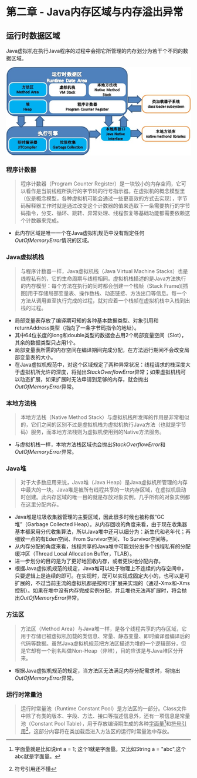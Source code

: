 # 第二章 - Java内存区域与内存溢出异常

## 运行时数据区域

Java虚拟机在执行Java程序的过程中会把它所管理的内存划分为若干个不同的数据区域。

![白色部分为线程私有，蓝色部分为线程共享](../.gitbook/assets/java_virtual_machine_runtime_data_area.jpg)

### 程序计数器

> 程序计数器（Program Counter Register）是一块较小的内存空间，它可以看作是当前线程所执行的字节码的行号指示器。在虚拟机的概念模型里（仅是概念模型，各种虚拟机可能会通过一些更高效的方式去实现），字节码解释器工作时就是通过改变这个计数器的值来选取下一条需要执行的字节码指令，分支、循环、跳转、异常处理、线程恢复等基础功能都需要依赖这个计数器来完成。

- 此内存区域是唯一一个在Java虚拟机规范中没有规定任何*OutOfMemoryError*情况的区域。

### Java虚拟机栈

> 与程序计数器一样，Java虚拟机栈（Java Virtual Machine Stacks）也是线程私有的，它的生命周期与线程相同。虚拟机栈描述的是Java方法执行的内存模型：每个方法在执行的同时都会创建一个栈帧（Stack Frame)[插图]用于存储局部变量表、操作数栈、动态链接、方法出口等信息。每一个方法从调用直至执行完成的过程，就对应着一个栈帧在虚拟机栈中入栈到出栈的过程。

- 局部变量表存放了编译期可知的各种基本数据类型、对象引用和returnAddress类型（指向了一条字节码指令的地址）。
- 其中64位长度的long和double类型的数据会占用2个局部变量空间（Slot），其余的数据类型只占用1个。
- 局部变量表所需的内存空间在编译期间完成分配，在方法运行期间不会改变局部变量表的大小。
- 在Java虚拟机规范中，对这个区域规定了两种异常状况：线程请求的栈深度大于虚拟机所允许的深度，将抛出*StackOverflowError*异常；如果虚拟机栈可以动态扩展，如果扩展时无法申请到足够的内存，就会抛出*OutOfMemoryError*异常。

### 本地方法栈

> 本地方法栈（Native Method Stack）与虚拟机栈所发挥的作用是非常相似的，它们之间的区别不过是虚拟机栈为虚拟机执行Java方法（也就是字节码）服务，而本地方法栈则为虚拟机使用到的Native方法服务。

- 与虚拟机栈一样，本地方法栈区域也会抛出*StackOverflowError*和*OutOfMemoryError*异常。

### Java堆

> 对于大多数应用来说，Java堆（Java Heap）是Java虚拟机所管理的内存中最大的一块。Java堆是被所有线程共享的一块内存区域，在虚拟机启动时创建。此内存区域的唯一目的就是存放对象实例，几乎所有的对象实例都在这里分配内存。

- Java堆是垃圾收集器管理的主要区域，因此很多时候也被称做“GC堆”（Garbage Collected Heap）。从内存回收的角度来看，由于现在收集器基本都采用分代收集算法，所以Java堆中还可以细分为：新生代和老年代；再细致一点的有Eden空间、From Survivor空间、To Survivor空间等。
- 从内存分配的角度来看，线程共享的Java堆中可能划分出多个线程私有的分配缓冲区（Thread Local Allocation Buffer，TLAB）。
- 进一步划分的目的是为了更好地回收内存，或者更快地分配内存。
- 根据Java虚拟机规范的规定，Java堆可以处于物理上不连续的内存空间中，只要逻辑上是连续的即可。在实现时，既可以实现成固定大小的，也可以是可扩展的，不过当前主流的虚拟机都是按照可扩展来实现的（通过-Xmx和-Xms控制）。如果在堆中没有内存完成实例分配，并且堆也无法再扩展时，将会抛出*OutOfMemoryError*异常。

### 方法区

> 方法区（Method Area）与Java堆一样，是各个线程共享的内存区域，它用于存储已被虚拟机加载的类信息、常量、静态变量、即时编译器编译后的代码等数据。虽然Java虚拟机规范把方法区描述为堆的一个逻辑部分，但是它却有一个别名叫做Non-Heap（非堆），目的应该是与Java堆区分开来。

- 根据Java虚拟机规范的规定，当方法区无法满足内存分配需求时，将抛出*OutOfMemoryError*异常。

### 运行时常量池

> 运行时常量池（Runtime Constant Pool）是方法区的一部分。Class文件中除了有类的版本、字段、方法、接口等描述信息外，还有一项信息是常量池（Constant Pool Table），用于存放编译期生成的各种<u>字面量</u>[^1]和<u>符号引用</u>[^2]，这部分内容将在类加载后进入方法区的运行时常量池中存放。
>

[^1]: 字面量就是比如说int a = 1; 这个1就是字面量。又比如String a = "abc",这个abc就是字面量。
[^2]: 符号引用还不懂

